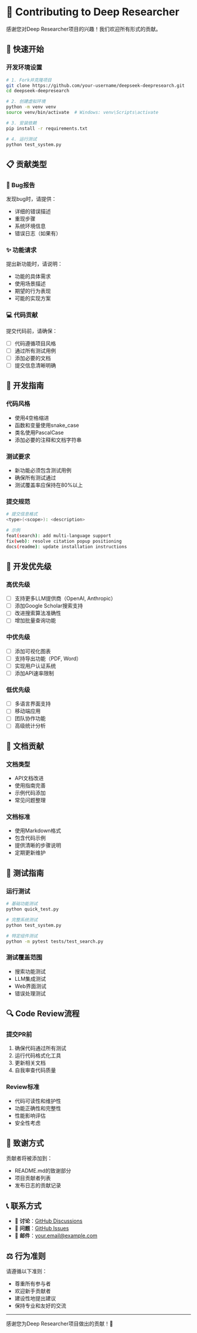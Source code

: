 # 🤝 Contributing to Deep Researcher

感谢您对Deep Researcher项目的兴趣！我们欢迎所有形式的贡献。

## 🚀 快速开始

### 开发环境设置
```bash
# 1. Fork并克隆项目
git clone https://github.com/your-username/deepseek-deepresearch.git
cd deepseek-deepresearch

# 2. 创建虚拟环境
python -m venv venv
source venv/bin/activate  # Windows: venv\Scripts\activate

# 3. 安装依赖
pip install -r requirements.txt

# 4. 运行测试
python test_system.py
```

## 📋 贡献类型

### 🐛 Bug报告
发现bug时，请提供：
- 详细的错误描述
- 重现步骤
- 系统环境信息
- 错误日志（如果有）

### ✨ 功能请求
提出新功能时，请说明：
- 功能的具体需求
- 使用场景描述
- 期望的行为表现
- 可能的实现方案

### 💻 代码贡献
提交代码前，请确保：
- [ ] 代码遵循项目风格
- [ ] 通过所有测试用例
- [ ] 添加必要的文档
- [ ] 提交信息清晰明确

## 🔧 开发指南

### 代码风格
- 使用4空格缩进
- 函数和变量使用snake_case
- 类名使用PascalCase
- 添加必要的注释和文档字符串

### 测试要求
- 新功能必须包含测试用例
- 确保所有测试通过
- 测试覆盖率应保持在80%以上

### 提交规范
```bash
# 提交信息格式
<type>(<scope>): <description>

# 示例
feat(search): add multi-language support
fix(web): resolve citation popup positioning
docs(readme): update installation instructions
```

## 🎯 开发优先级

### 高优先级
- [ ] 支持更多LLM提供商（OpenAI, Anthropic）
- [ ] 添加Google Scholar搜索支持
- [ ] 改进搜索算法准确性
- [ ] 增加批量查询功能

### 中优先级
- [ ] 添加可视化图表
- [ ] 支持导出功能（PDF, Word）
- [ ] 实现用户认证系统
- [ ] 添加API速率限制

### 低优先级
- [ ] 多语言界面支持
- [ ] 移动端应用
- [ ] 团队协作功能
- [ ] 高级统计分析

## 📝 文档贡献

### 文档类型
- API文档改进
- 使用指南完善
- 示例代码添加
- 常见问题整理

### 文档标准
- 使用Markdown格式
- 包含代码示例
- 提供清晰的步骤说明
- 定期更新维护

## 🧪 测试指南

### 运行测试
```bash
# 基础功能测试
python quick_test.py

# 完整系统测试
python test_system.py

# 特定组件测试
python -m pytest tests/test_search.py
```

### 测试覆盖范围
- 搜索功能测试
- LLM集成测试
- Web界面测试
- 错误处理测试

## 🔍 Code Review流程

### 提交PR前
1. 确保代码通过所有测试
2. 运行代码格式化工具
3. 更新相关文档
4. 自我审查代码质量

### Review标准
- 代码可读性和维护性
- 功能正确性和完整性
- 性能影响评估
- 安全性考虑

## 🎉 致谢方式

贡献者将被添加到：
- README.md的致谢部分
- 项目贡献者列表
- 发布日志的贡献记录

## 📞 联系方式

- 💬 **讨论**：[GitHub Discussions](https://github.com/your-username/deepseek-deepresearch/discussions)
- 🐛 **问题**：[GitHub Issues](https://github.com/your-username/deepseek-deepresearch/issues)
- 📧 **邮件**：your.email@example.com

## ⚖️ 行为准则

请遵循以下准则：
- 尊重所有参与者
- 欢迎新手贡献者
- 建设性地提出建议
- 保持专业和友好的交流

---

感谢您为Deep Researcher项目做出的贡献！🌟